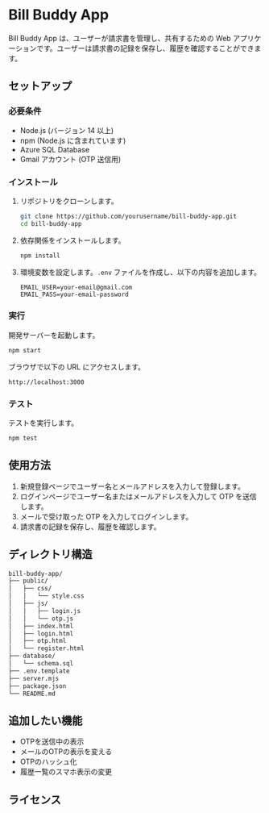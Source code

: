 # Bill Buddy App

Bill Buddy App は、ユーザーが請求書を管理し、共有するための Web アプリケーションです。ユーザーは請求書の記録を保存し、履歴を確認することができます。

## セットアップ

### 必要条件

- Node.js (バージョン 14 以上)
- npm (Node.js に含まれています)
- Azure SQL Database
- Gmail アカウント (OTP 送信用)

### インストール

1. リポジトリをクローンします。

   ```bash
   git clone https://github.com/yourusername/bill-buddy-app.git
   cd bill-buddy-app
   ```

2. 依存関係をインストールします。

   ```bash
   npm install
   ```

3. 環境変数を設定します。`.env` ファイルを作成し、以下の内容を追加します。

   ```plaintext
   EMAIL_USER=your-email@gmail.com
   EMAIL_PASS=your-email-password
   ```

### 実行

開発サーバーを起動します。

```bash
npm start
```

ブラウザで以下の URL にアクセスします。

```url
http://localhost:3000
```

### テスト

テストを実行します。

```bash
npm test
```

## 使用方法

1. 新規登録ページでユーザー名とメールアドレスを入力して登録します。
2. ログインページでユーザー名またはメールアドレスを入力して OTP を送信します。
3. メールで受け取った OTP を入力してログインします。
4. 請求書の記録を保存し、履歴を確認します。

## ディレクトリ構造

```txt
bill-buddy-app/
├── public/
│   ├── css/
│   │   └── style.css
│   ├── js/
│   │   ├── login.js
│   │   └── otp.js
│   ├── index.html
│   ├── login.html
│   ├── otp.html
│   └── register.html
├── database/
│   └── schema.sql
├── .env.template
├── server.mjs
├── package.json
└── README.md
```

## 追加したい機能

- OTPを送信中の表示
- メールのOTPの表示を変える
- OTPのハッシュ化
- 履歴一覧のスマホ表示の変更

## ライセンス

<!-- このプロジェクトは、[ISC ライセンス](LICENSE)の下でライセンスされています。 -->
